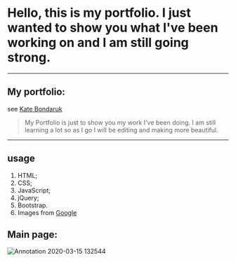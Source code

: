 # Hello, this is my portfolio. I just wanted to show you what I've been working on and I am still going strong.

---

## My portfolio:

see [Kate Bondaruk](https://katebond06.github.io/)

> My Portfolio is just to show you my work I've been doing. I am still learning a lot so as I go I will be editing and making more beautiful.

---

## usage

1. HTML;
2. CSS;
3. JavaScript;
4. jQuery;
5. Bootstrap.
6. Images from [Google](https://www.google.com/search?rlz=1C1SQJL_enUS866US866&sxsrf=ACYBGNQsUw55iA-ZWe8LSdsC0Vwdh4P6Nw:1571849533487&q=images+high+resolution&tbm=isch&source=univ&sa=X&ved=2ahUKEwjJm9Xo67LlAhVQKawKHQ72D-EQsAR6BAgHEAE&biw=1534&bih=714)

## Main page:

![Annotation 2020-03-15 132544](https://user-images.githubusercontent.com/46870908/76706791-93f0b080-66c0-11ea-824d-d970f16e64bd.png)
